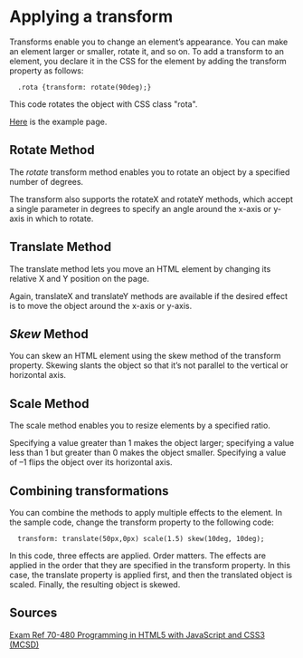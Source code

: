 # Applying a transform

Transforms enable you to change an element’s appearance. You can make an element larger or smaller, rotate it, and so on.
To add a transform to an element, you declare it in the CSS for the element by adding the transform property as follows:

```
  .rota {transform: rotate(90deg);}
```

This code rotates the object with CSS class "rota".

[Here](examples/transform.html) is the example page.

## Rotate Method

The *rotate* transform method enables you to rotate an object by a specified number of degrees.

The transform also supports the rotateX and rotateY methods, which accept a single parameter in degrees to specify an angle around the x-axis or y-axis in which to rotate.

## Translate Method

The translate method lets you move an HTML element by changing its relative X and Y position on the page.

Again, translateX and translateY methods are available if the desired effect is to move the object around the x-axis or y-axis.

## *Skew* Method

You can skew an HTML element using the skew method of the transform property. Skewing slants the object so that it’s not parallel to the vertical or horizontal axis.

## Scale Method

The scale method enables you to resize elements by a specified ratio.

Specifying a value greater than 1 makes the object larger; specifying a value less than 1 but greater than 0 makes the object smaller. Specifying a value of –1 flips the object over its horizontal axis.

## Combining transformations

You can combine the methods to apply multiple effects to the element. In the sample code, change the transform property to the following code:

```
  transform: translate(50px,0px) scale(1.5) skew(10deg, 10deg);
```

In this code, three effects are applied. Order matters. The effects are applied in the order that they are specified in the transform property. In this case, the translate property is applied first, and then the translated object is scaled. Finally, the resulting object is skewed.


## Sources

[Exam Ref 70-480 Programming in HTML5 with JavaScript and CSS3 (MCSD)](https://www.microsoft.com/en-us/p/exam-ref-70-480-programming-in-html5-with-javascript-and-css3-mcsd/fgqpf3h0qll7?activetab=pivot%3aoverviewtab)
